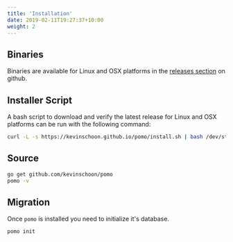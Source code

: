 ```yaml
---
title: 'Installation'
date: 2019-02-11T19:27:37+10:00
weight: 2
---
```


## Binaries

Binaries are available for Linux and OSX platforms in the [releases section](https://github.com/kevinschoon/pomo/releases) on github.

## Installer Script

A bash script to download and verify the latest release for Linux and OSX platforms can be run
with the following command:

```bash
curl -L -s https://kevinschoon.github.io/pomo/install.sh | bash /dev/stdin
```

## Source

 ```bash
 go get github.com/kevinschoon/pomo
 pomo -v
 ```

## Migration

Once `pomo` is installed you need to initialize it's database.

``` bash
pomo init
```


